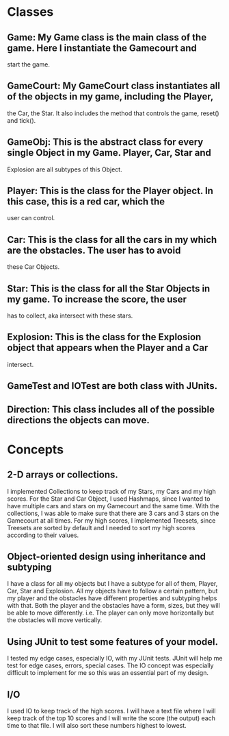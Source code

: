 # Classes

## Game: My Game class is the main class of the game. Here I instantiate the Gamecourt and
start the game.

## GameCourt: My GameCourt class instantiates all of the objects in my game, including the Player,
the Car, the Star. It also includes the method that controls the game, reset() and tick().

## GameObj: This is the abstract class for every single Object in my Game. Player, Car, Star and
Explosion are all subtypes of this Object.

## Player: This is the class for the Player object. In this case, this is a red car, which the 
user can control.

## Car: This is the class for all the cars in my which are the obstacles. The user has to avoid
these Car Objects.

## Star: This is the class for all the Star Objects in my game. To increase the score, the user 
has to collect, aka intersect with these stars.

## Explosion: This is the class for the Explosion object that appears when the Player and a Car
intersect.

## GameTest and IOTest are both class with JUnits.

## Direction: This class includes all of the possible directions the objects can move.


# Concepts

## 2-D arrays or collections.

I implemented Collections to keep track of my Stars, my Cars and my high scores.
For the Star and Car Object, I used Hashmaps, since I wanted to have multiple cars and stars on
my Gamecourt and the same time. With the collections, I was able to make sure that there are
3 cars and 3 stars on the Gamecourt at all times.
For my high scores, I implemented Treesets, since Treesets are sorted by default and I needed to 
sort my high scores according to their values. 


## Object-oriented design using inheritance and subtyping

I have a class for all my objects but I have a subtype for all of them, Player, Car, Star and 
Explosion.
All my objects have to follow a certain pattern, but my player and the obstacles have
different properties and subtyping helps with that. Both the player and the obstacles have 
a form, sizes, but they will be able to move differently. i.e. The player can only move horizontally
but the obstacles will move vertically.

## Using JUnit to test some features of your model.

I tested my edge cases, especially IO, with my JUnit tests.
JUnit will help me test for edge cases, errors, special cases. The IO concept was especially 
difficult to implement for me so this was an essential part of my design.


## I/O

I used IO to keep track of the high scores.
I will have a text file where I will keep track of the top 10 scores and I will write the score
(the output) each time to that file. I will also sort these numbers highest to lowest.



